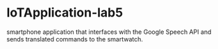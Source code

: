 # IoTApplication-lab5

smartphone application that interfaces with the Google Speech API and sends translated commands to the smartwatch.
